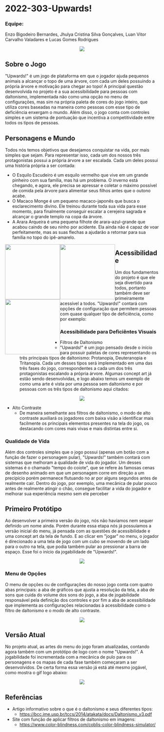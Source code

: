 # 2022-303-Upwards!

### Equipe:
<p>Enzo Bigodeiro Bernardes, Jhulya Cristina Silva Gonçalves, Luan Vitor Carvalho Valadares e Lucas Gomes Rodrigues</p>

<p align="center"><img src="https://github.com/TP-Coltec-UFMG/2022-303-NomeADefinir/blob/main/Imagens/Title.png"</p>

## Sobre o Jogo

"Upwards!" é um jogo de plataforma em que o jogador ajuda pequenos animais a alcançar o topo de uma árvore, com cada um deles possuindo a própria árvore e motivação para chegar ao topo! A principal questão desenvolvida no projeto é a sua acessibilidade para pessoas com daltonismo, implementada não como uma opção no menu de configurações, mas sim na própria paleta de cores do jogo inteiro, que utiliza cores baseadas na maneira como pessoas com esse tipo de deficiência enxergam o mundo. Além disso, o jogo conta com controles simples e um sistema de pontuação que incentiva a competitividade entre todos os tipos de pessoas.

## Personagens e Mundo
Todos nós temos objetivos que desejamos conquistar na vida, por mais simples que sejam. Para representar isso, cada um dos nossos três protagonistas possui a própria árvore a ser escalada. Cada um deles possui uma história própria a ser contada: 

- O Esquilo Escudeiro é um esquilo vermelho que vive em um grande pinheiro com sua família, mas há um problema. O inverno está chegando, e agora, ele precisa se apressar e coletar o máximo possível de comida pela árvore para alimentar seus filhos antes que o outono acabe.
- O Macaco Monge é um pequeno macaco-japonês que busca o esclarecimento divino. Ele treinou durante toda sua vida para esse momento, para finalmente conseguir escalar a cerejeira sagrada e alcançar o grande templo na copa da árvore. 
- A Arara Arqueira é uma pequena filhote de arara-azul-grande que acabou caindo de seu ninho por acidente. Ela ainda não é capaz de voar perfeitamente, mas as suas flechas a ajudarão a retornar para sua família no topo do ipê-amarelo.

<p align="center">
	<p><img style="float: left;" width="180px" src="https://github.com/TP-Coltec-UFMG/2022-303-NomeADefinir/blob/main/Imagens/Monkey.png"</p>
	<p><img style="float: left;" width="180px" src="https://github.com/TP-Coltec-UFMG/2022-303-NomeADefinir/blob/main/Imagens/Squirrel.png"</p>
	<p><img style="float: left;" width="180px" src="https://github.com/TP-Coltec-UFMG/2022-303-NomeADefinir/blob/main/Imagens/Macaw.png"</p>
</p>
	
## Acessibilidade
Um dos fundamentos do projeto é que ele seja divertido para todos, portanto também deve ser primeiramente acessível a todos. "Upwards!" contará com opções de configuração que permitem pessoas com quase qualquer tipo de deficiência, como por exemplo:

### Acessibilidade para Deficiêntes Visuais
- Filtros de Daltonismo
	- "Upwards!" é um jogo pensado desde o início para possuir paletas de cores representando os três principais tipos de daltonismo: Protanopia, Deuteranopia e Tritanopia. Cada um desses tipos será implementado em uma das três fases do jogo, correspondentes a cada um dos três protagonistas escalando a própria árvore. Algumas concept art já estão sendo desenvolvidas, e logo abaixo temos um exemplo de como uma arte é vista por uma pessoa sem daltonismo e por pessoas com os três tipos de daltonismo aqui citados:

<p align="center"><img src="https://github.com/TP-Coltec-UFMG/2022-303-NomeADefinir/blob/main/Imagens/Sprites.png"</p>

- Alto Contraste
	- De maneira semelhante aos filtros de daltonismo, o modo de alto contraste auxiliará os jogadores com baixa visão a identificar mais facilmente os principais elementos presentes na tela do jogo, os destacando com cores mais vivas e mais distintas entre si.

### Qualidade de Vida
Além dos controles simples que o jogo possui (apenas um botão com a função de fazer o personagem pular), "Upwards!" também contará com sistemas que melhoram a qualidade de vida do jogador. Um desses sistemas é o chamado "tempo do coiote", que se refere às famosas cenas de desenho animado em que um personagem corre em direção a um precipício porém permanece flutuando no ar por alguns segundos antes de realmente cair. Dentro do jogo, por exemplo, uma mecânica de pular pouco antes de realmente atingir o chão, consegue facilitar a vida do jogador e melhorar sua experiência mesmo sem ele perceber

## Primeiro Protótipo
Ao desenvolver a primeira versão do jogo, nós não havíamos nem sequer definido um nome ainda. Porém durante essa etapa nós já possuíamos a versão inicial do menu, já pensada com as questões de acessibilidade e uma concept art da tela de fundo. E ao clicar em "jogar" no menu, o jogador é direcionado a uma tela de jogo com um cubo se movendo de um lado para o outro na tela, que podia também pular ao pressionar a barra de espaço. Esse foi o início da jogabilidade de "Upwards!".

<p align="center"><img src="https://github.com/TP-Coltec-UFMG/2022-303-NomeADefinir/blob/main/Imagens/menu1.png"</p>

### Menu de Opções
O menu de opções ou de configurações do nosso jogo conta com quatro abas principais: a aba de gráficos que ajusta a resolução da tela, a aba de sons que cuida do volume dos sons do jogo, a aba de jogabilidade responsável pela definição dos controles e por fim a aba de acessibilidade que implementa as configurações relacionadas à acessibilidade como o filtro de daltonismo e o modo de alto contraste.
	
<p align="center"><img src="https://github.com/TP-Coltec-UFMG/2022-303-NomeADefinir/blob/main/Imagens/menu2.png"></p>

## Versão Atual 
No projeto atual, as artes do menu do jogo foram atualizadas, contando agora também com um protótipo de logo com o nome "Upwards!". A jogabilidade foi incrementada com a mecânica de pulo para os personagens e os mapas de cada fase também começaram a ser desenvolvidos. De certa forma essa versão já está até mesmo jogável, como mostra o gif logo abaixo: 

<p align="center"><img src="https://github.com/TP-Coltec-UFMG/2022-303-NomeADefinir/blob/main/Imagens/Jogo.gif"></p>

## Referências
- Artigo informativo sobre o que é o daltonismo e seus diferentes tipos:
	- https://bcc.ime.usp.br/tccs/2014/atakata/docs/Daltonismo_v3.pdf
- Site com função de aplicar filtros de daltonismo em imagens:
	- https://www.color-blindness.com/coblis-color-blindness-simulator/
